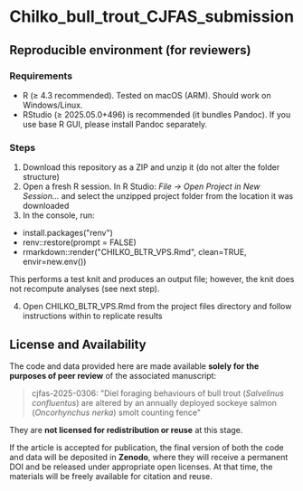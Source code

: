 # Chilko_bull_trout_CJFAS_submission

## Reproducible environment (for reviewers)

### Requirements
- R (≥ 4.3 recommended). Tested on macOS (ARM). Should work on Windows/Linux.
- RStudio (≥ 2025.05.0+496) is recommended (it bundles Pandoc). If you use base R GUI, please install Pandoc separately.

### Steps

1) Download this repository as a ZIP and unzip it (do not alter the folder structure)
2) Open a fresh R session. In R Studio: *File -> Open Project in New Session...* and select the unzipped project folder from the location it was downloaded
3) In the console, run:
- install.packages("renv")
- renv::restore(prompt = FALSE)
- rmarkdown::render("CHILKO_BLTR_VPS.Rmd", clean=TRUE, envir=new.env())

This performs a test knit and produces an output file; however, the knit does not recompute analyses (see next step).

4) Open CHILKO_BLTR_VPS.Rmd from the project files directory and follow instructions within to replicate results


## License and Availability

The code and data provided here are made available **solely for the purposes of peer review** of the associated manuscript:

> cjfas-2025-0306: "Diel foraging behaviours of bull trout (<i>Salvelinus confluentus</i>) are altered by an annually deployed sockeye salmon (<i>Oncorhynchus nerka</i>) smolt counting fence"

They are **not licensed for redistribution or reuse** at this stage.

If the article is accepted for publication, the final version of both the code and data will be deposited in **Zenodo**, where they will receive a permanent DOI and be released under appropriate open licenses. At that time, the materials will be freely available for citation and reuse.
